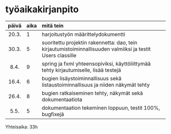 # työaikakirjanpito

| päivä | aika | mitä tein  |
| :----:|:-----| :-----|
| 20.3. | 1   | harjoitustyön määrittelydokumentti |
| 30.3. | 5  | suoritettu projektin rakennetta: dao, tein kirjautumistoiminnallisuuden valmiiksi  ja testit Users classille|
| 8.4. | 9  | spring ja fxml yhteensopiviksi, käyttöliittymää tehty kirjautumiselle, lisää testejä |
| 16.4. | 6  | bugien lisäystoiminnallisuus sekä listaustoiminnallisuus ja niiden näkymät tehty |
| 26.4. | 8  | bugien ratkaiseminen tehty, näkymät sekä dokumentaatiota |
| 5.5. | 5  | dokumentaation tekeminen loppuun, testit 100%, bugfixejä |
Yhteisaika: 33h
